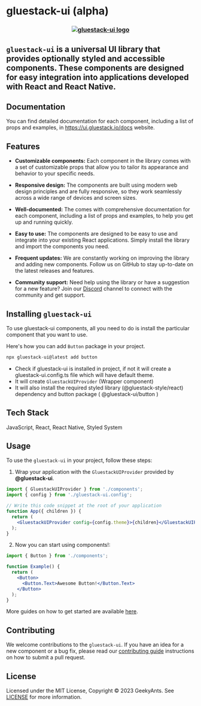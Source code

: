 # gluestack-ui (alpha)

<h3 align="center">
  <a href="https://github.com/gluestack/gluestack-ui">
    <img src="https://raw.githubusercontent.com/gluestack/gluestack-ui/main/img/gluestack-ui-banner.svg" alt="gluestack-ui logo" >
  </a>
  <br>
</h3>

## `gluestack-ui` is a universal UI library that provides optionally styled and accessible components. These components are designed for easy integration into applications developed with React and React Native.

## Documentation

You can find detailed documentation for each component, including a list of props and examples, in https://ui.gluestack.io/docs website.

## Features

- **Customizable components:** Each component in the library comes with a set of customizable props that allow you to tailor its appearance and behavior to your specific needs.

- **Responsive design:** The components are built using modern web design principles and are fully responsive, so they work seamlessly across a wide range of devices and screen sizes.

- **Well-documented:** The comes with comprehensive documentation for each component, including a list of props and examples, to help you get up and running quickly.

- **Easy to use:** The components are designed to be easy to use and integrate into your existing React applications. Simply install the library and import the components you need.

- **Frequent updates:** We are constantly working on improving the library and adding new components. Follow us on GitHub to stay up-to-date on the latest releases and features.

- **Community support:** Need help using the library or have a suggestion for a new feature? Join our [Discord](https://discord.com/invite/95qQ84nf6f) channel to connect with the community and get support.

## Installing `gluestack-ui`

To use gluestack-ui components, all you need to do is install the
particular component that you want to use.

Here's how you can add `Button` package in your project.

```jsx
npx gluestack-ui@latest add button
```

- Check if gluestack-ui is installed in project, if not it will create a gluestack-ui.config.ts file which will have default theme.
- It will create `GluestackUIProvider` (Wrapper component)
- It will also install the required styled library (@gluestack-style/react) dependency and button package ( @gluestack-ui/button )

## Tech Stack

JavaScript, React, React Native, Styled System

## Usage

To use the `gluestack-ui` in your project, follow these steps:

1. Wrap your application with the `GluestackUIProvider` provided by
   **@gluestack-ui**.

```jsx
import { GluestackUIProvider } from './components';
import { config } from './gluestack-ui.config';

// Write this code snippet at the root of your application
function App({ children }) {
  return (
    <GluestackUIProvider config={config.theme}>{children}</GluestackUIProvider>
  );
}
```

2. Now you can start using components!:

```jsx
import { Button } from './components';

function Example() {
  return (
    <Button>
      <Button.Text>Awesome Button!</Button.Text>
    </Button>
  );
}
```

More guides on how to get started are available
[here](https://ui.gluestack.io/docs).

## Contributing

We welcome contributions to the `gluestack-ui`. If you have an idea for a new component or a bug fix, please read our [contributing guide](./CONTRIBUTING.md) instructions on how to submit a pull request.

## License

Licensed under the MIT License, Copyright © 2023 GeekyAnts. See [LICENSE](https://github.com/gluestack/ui/blob/master/LICENSE) for more information.
